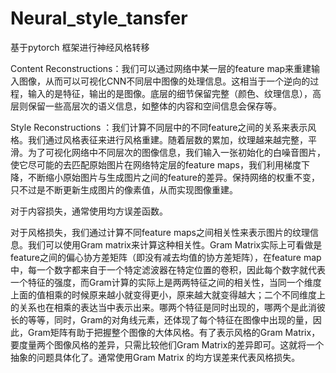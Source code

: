 # Neural_style_tansfer
基于pytorch 框架进行神经风格转移

Content Reconstructions：我们可以通过网络中某一层的feature map来重建输入图像，从而可以可视化CNN不同层中图像的处理信息。这相当于一个逆向的过程，输入的是特征，输出的是图像。底层的细节保留完整（颜色、纹理信息），高层则保留一些高层次的语义信息，如整体的内容和空间信息会保存等。


Style Reconstructions ：我们计算不同层中的不同feature之间的关系来表示风格。我们通过风格表征来进行风格重建。随着层数的累加，纹理越来越完整，平滑。为了可视化网络中不同层次的图像信息，我们输入一张初始化的白噪音图片，使它尽可能的去匹配原始图片在网络特定层的feature maps，我们利用梯度下降，不断缩小原始图片与生成图片之间的feature的差异。保持网络的权重不变，只不过是不断更新生成图片的像素值，从而实现图像重建。


对于内容损失，通常使用均方误差函数。



对于风格损失，我们通过计算不同feature maps之间相关性来表示图片的纹理信息。我们可以使用Gram matrix来计算这种相关性。Gram Matrix实际上可看做是feature之间的偏心协方差矩阵（即没有减去均值的协方差矩阵），在feature map中，每一个数字都来自于一个特定滤波器在特定位置的卷积，因此每个数字就代表一个特征的强度，而Gram计算的实际上是两两特征之间的相关性，当同一个维度上面的值相乘的时候原来越小就变得更小，原来越大就变得越大；二个不同维度上的关系也在相乘的表达当中表示出来。哪两个特征是同时出现的，哪两个是此消彼长的等等，同时，Gram的对角线元素，还体现了每个特征在图像中出现的量，因此，Gram矩阵有助于把握整个图像的大体风格。有了表示风格的Gram Matrix，要度量两个图像风格的差异，只需比较他们Gram Matrix的差异即可。这就将一个抽象的问题具体化了。通常使用Gram Matrix 的均方误差来代表风格损失。
